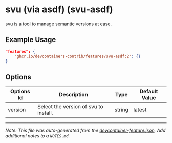 
# svu (via asdf) (svu-asdf)

svu is a tool to manage semantic versions at ease.

## Example Usage

```json
"features": {
    "ghcr.io/devcontainers-contrib/features/svu-asdf:2": {}
}
```

## Options

| Options Id | Description | Type | Default Value |
|-----|-----|-----|-----|
| version | Select the version of svu to install. | string | latest |



---

_Note: This file was auto-generated from the [devcontainer-feature.json](https://github.com/devcontainers-contrib/features/blob/main/src/svu-asdf/devcontainer-feature.json).  Add additional notes to a `NOTES.md`._
